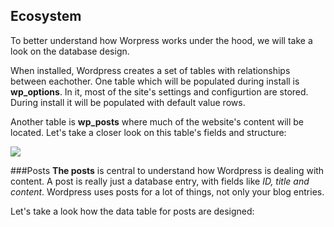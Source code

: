 ## Ecosystem
To better understand how Worpress works under the hood, we will take a look on the database design. 

When installed, Wordpress creates a set of tables with relationships between eachother. One table which will be populated during install is **wp_options**. In it, most of the site's settings and configurtion are stored. During install it will be populated with default value rows.

Another table is **wp_posts** where much of the website's content will be located. Let's take a closer look on this table's fields and structure:

![]({{site.baseurl}}//34.png)

###Posts
**The posts** is central to understand how Wordpress is dealing with content. A post is really just a database entry, with fields like *ID, title and content*. Wordpress uses posts for a lot of things, not only your blog entries.

Let's take a look how the data table for posts are designed:

